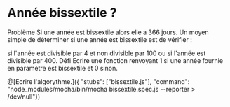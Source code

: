 # Année bissextile ?
Problème
Si une année est bissextile alors elle a 366 jours. Un moyen simple de déterminer si une année est bissextile est de vérifier :

si l'année est divisible par 4 et non divisible par 100
ou si l'année est divisible par 400.
Défi
Ecrire une fonction renvoyant 1 si une année fournie en paramètre est bissextile et 0 sinon.

@[Ecrire l'algorythme.]({ "stubs": ["bissextile.js"], "command": "node_modules/mocha/bin/mocha bissextile.spec.js --reporter > /dev/null"})
